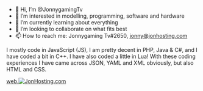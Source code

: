 - 👋 Hi, I’m @JonnygamingTv
- 👀 I’m interested in modelling, programming, software and hardware
- 🌱 I’m currently learning about everything
- 💞️ I’m looking to collaborate on what fits best
- 📫 How to reach me: Jonnygaming Tv#2650, jonny@jonhosting.com

I mostly code in JavaScript (JS), I am pretty decent in PHP, Java & C#, and I have coded a bit in C++.
I have also coded a little in Lua!
With these coding experiences I have came across JSON, YAML and XML obviously, but also HTML and CSS.

[web.![JonHosting](https://jonhosting.com/JonHosting_Logo.png).com](https://web.JonHosting.com)

<!---
JonnygamingTv/JonnygamingTv is a ✨ special ✨ repository because its `README.md` (this file) appears on your GitHub profile.
You can click the Preview link to take a look at your changes.
--->
